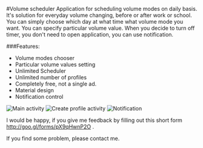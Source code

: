 #Volume scheduler
Application for scheduling volume modes on daily basis. It's solution for everyday volume changing,
before or after work or school. You can simply choose which day at what time what volume mode you want.
You can specify particular volume value. When you decide to turn off timer, you don't need to open application, 
you can use notification.

###Features:
- Volume modes chooser
- Particular volume values setting
- Unlimited Scheduler
- Unlimited number of profiles
- Completely free, not a single ad.
- Material design
- Notification control

![Main activity](http://postimg.org/image/kf2wczmc1/)
![Create profile activity](http://postimg.org/image/6639ux7td)
![Notification](http://postimg.org/image/9qz5e5ccx)

I would be happy, if you give me feedback by filling out this short form http://goo.gl/forms/pX9qHwnP2O .

If you find some problem, please contact me.
